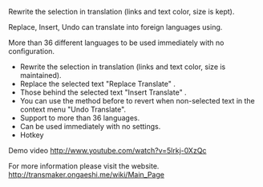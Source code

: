 Rewrite the selection in translation (links and text color, size is kept). 

Replace, Insert, Undo can translate into foreign languages using. 

More than 36 different languages to be used immediately with no configuration.

* Rewrite the selection in translation (links and text color, size is maintained).
* Replace the selected text "Replace Translate" .
* Those behind the selected text "Insert Translate" .
* You can use the method before to revert when non-selected text in the context menu "Undo Translate".
* Support to more than 36 languages.
* Can be used immediately with no settings.
* Hotkey

Demo video
http://www.youtube.com/watch?v=5lrkj-0XzQc

For more information please visit the website.
http://transmaker.ongaeshi.me/wiki/Main_Page


